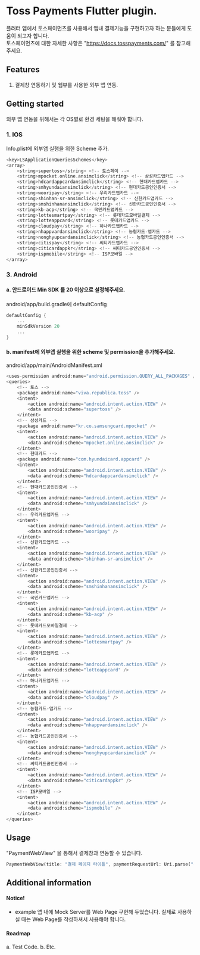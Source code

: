 <!--
This README describes the package. If you publish this package to pub.dev,
this README's contents appear on the landing page for your package.

For information about how to write a good package README, see the guide for
[writing package pages](https://dart.dev/guides/libraries/writing-package-pages).

For general information about developing packages, see the Dart guide for
[creating packages](https://dart.dev/guides/libraries/create-library-packages)
and the Flutter guide for
[developing packages and plugins](https://flutter.dev/developing-packages).
-->

# Toss Payments Flutter plugin.

플러터 앱에서 토스페이먼츠를 사용해서 앱내 결제기능을 구현하고자 하는 분들에게 도움이 되고자 합니다.    
토스페이먼츠에 대한 자세한 사항은 "https://docs.tosspayments.com/" 를 참고해주세요.

## Features

1. 결제창 연동하기 및 웹뷰를 사용한 외부 앱 연동.

## Getting started
외부 앱 연동을 위해서는 각 OS별로 환경 세팅을 해줘야 합니다.

### 1. IOS
  Info.plist에 외부앱 실행을 위한 Scheme 추가.
  
  ```dart
  <key>LSApplicationQueriesSchemes</key>
  <array>
      <string>supertoss</string> <!-- 토스페이 -->
      <string>mpocket.online.ansimclick</string> <!-- 삼성카드앱카드 -->
      <string>hdcardappcardansimclick</string> <!-- 현대카드앱카드 -->
      <string>smhyundaiansimclick</string> <!-- 현대카드공인인증서 -->
      <string>wooripay</string> <!-- 우리카드앱카드 -->
      <string>shinhan-sr-ansimclick</string> <!-- 신한카드앱카드 -->
      <string>smshinhanansimclick</string> <!-- 신한카드공인인증서 -->
      <string>kb-acp</string> <!-- 국민카드앱카드 -->
      <string>lottesmartpay</string> <!-- 롯데카드모바일결제 -->
      <string>lotteappcard</string> <!-- 롯데카드앱카드 -->
      <string>cloudpay</string> <!-- 하나카드앱카드 -->
      <string>nhappvardansimclick</string> <!-- 농협카드-앱카드 -->
      <string>nonghyupcardansimclick</string> <!-- 농협카드공인인증서 -->
      <string>citispay</string> <!-- 씨티카드앱카드 -->
      <string>citicardappkr</string> <!-- 씨티카드공인인증서 -->
      <string>ispmobile</string> <!-- ISP모바일 -->
  </array>
  ```
  
### 3. Android

  #### a. 안드로이드 Min SDK 를 20 이상으로 설정해주세요.
  
  android/app/build.gradle에 defaultConfig
  ```dart
  defaultConfig {
      ...
      minSdkVersion 20
      ...
  }
  ```
  
  #### b. manifest에 외부앱 실행을 위한 scheme 및 permission을 추가해주세요.
  
  android/app/main/AndroidManifest.xml
  ```dart
  <uses-permission android:name="android.permission.QUERY_ALL_PACKAGES" />
  <queries>
      <!-- 토스 -->
      <package android:name="viva.republica.toss" />
      <intent>
          <action android:name="android.intent.action.VIEW" />
          <data android:scheme="supertoss" />
      </intent>
      <!-- 삼성카드 -->
      <package android:name="kr.co.samsungcard.mpocket" />
      <intent>
          <action android:name="android.intent.action.VIEW" />
          <data android:scheme="mpocket.online.ansimclick" />
      </intent>
      <!-- 현대카드 -->
      <package android:name="com.hyundaicard.appcard" />
      <intent>
          <action android:name="android.intent.action.VIEW" />
          <data android:scheme="hdcardappcardansimclick" />
      </intent>
      <!-- 현대카드공인인증서 -->
      <intent>
          <action android:name="android.intent.action.VIEW" />
          <data android:scheme="smhyundaiansimclick" />
      </intent>
      <!-- 우리카드앱카드 -->
      <intent>
          <action android:name="android.intent.action.VIEW" />
          <data android:scheme="wooripay" />
      </intent>
      <!-- 신한카드앱카드 -->
      <intent>
          <action android:name="android.intent.action.VIEW" />
          <data android:scheme="shinhan-sr-ansimclick" />
      </intent>
      <!-- 신한카드공인인증서 -->
      <intent>
          <action android:name="android.intent.action.VIEW" />
          <data android:scheme="smshinhanansimclick" />
      </intent>
      <!-- 국민카드앱카드 -->
      <intent>
          <action android:name="android.intent.action.VIEW" />
          <data android:scheme="kb-acp" />
      </intent>
      <!-- 롯데카드모바일결제 -->
      <intent>
          <action android:name="android.intent.action.VIEW" />
          <data android:scheme="lottesmartpay" />
      </intent>
      <!-- 롯데카드앱카드 -->
      <intent>
          <action android:name="android.intent.action.VIEW" />
          <data android:scheme="lotteappcard" />
      </intent>
      <!-- 하나카드앱카드 -->
      <intent>
          <action android:name="android.intent.action.VIEW" />
          <data android:scheme="cloudpay" />
      </intent>
      <!-- 농협카드-앱카드 -->
      <intent>
          <action android:name="android.intent.action.VIEW" />
          <data android:scheme="nhappvardansimclick" />
      </intent>
      <!-- 농협카드공인인증서 -->
      <intent>
          <action android:name="android.intent.action.VIEW" />
          <data android:scheme="nonghyupcardansimclick" />
      </intent>
      <!-- 씨티카드공인인증서 -->
      <intent>
          <action android:name="android.intent.action.VIEW" />
          <data android:scheme="citicardappkr" />
      </intent>
      <!-- ISP모바일 -->
      <intent>
          <action android:name="android.intent.action.VIEW" />
          <data android:scheme="ispmobile" />
      </intent>
  </queries>
  ```

## Usage

"PaymentWebView" 을 통해서 결제창과 연동할 수 있습니다.

```dart
PaymentWebView(title: "결제 페이지 타이틀", paymentRequestUrl: Uri.parse("결제 웹 페이지 주소"))
```

## Additional information

#### Notice!
 * example 앱 내에 Mock Server를 Web Page 구현해 두었습니다. 실제로 사용하실 때는 Web Page를 작성하셔서 사용해야 합니다.

#### Roadmap 
  a. Test Code.
  b. Etc.
